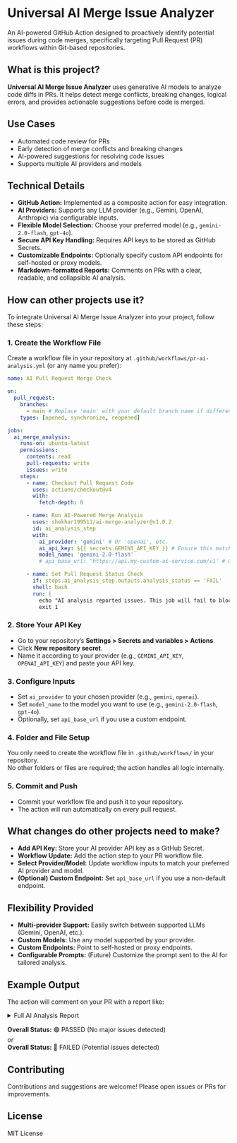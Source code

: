 # Universal AI Merge Issue Analyzer

An AI-powered GitHub Action designed to proactively identify potential issues during code merges, specifically targeting Pull Request (PR) workflows within Git-based repositories.

## What is this project?

**Universal AI Merge Issue Analyzer** uses generative AI models to analyze code diffs in PRs. It helps detect merge conflicts, breaking changes, logical errors, and provides actionable suggestions before code is merged.

## Use Cases

- Automated code review for PRs
- Early detection of merge conflicts and breaking changes
- AI-powered suggestions for resolving code issues
- Supports multiple AI providers and models

## Technical Details

- **GitHub Action:** Implemented as a composite action for easy integration.
- **AI Providers:** Supports any LLM provider (e.g., Gemini, OpenAI, Anthropic) via configurable inputs.
- **Flexible Model Selection:** Choose your preferred model (e.g., `gemini-2.0-flash`, `gpt-4o`).
- **Secure API Key Handling:** Requires API keys to be stored as GitHub Secrets.
- **Customizable Endpoints:** Optionally specify custom API endpoints for self-hosted or proxy models.
- **Markdown-formatted Reports:** Comments on PRs with a clear, readable, and collapsible AI analysis.

## How can other projects use it?

To integrate Universal AI Merge Issue Analyzer into your project, follow these steps:

### 1. Create the Workflow File

Create a workflow file in your repository at `.github/workflows/pr-ai-analysis.yml` (or any name you prefer):

```yaml
name: AI Pull Request Merge Check

on:
  pull_request:
    branches:
      - main # Replace 'main' with your default branch name if different
    types: [opened, synchronize, reopened]

jobs:
  ai_merge_analysis:
    runs-on: ubuntu-latest
    permissions:
      contents: read
      pull-requests: write
      issues: write
    steps:
      - name: Checkout Pull Request Code
        uses: actions/checkout@v4
        with:
          fetch-depth: 0

      - name: Run AI-Powered Merge Analysis
        uses: shekhar199511/ai-merge-analyzer@v1.0.2
        id: ai_analysis_step
        with:
          ai_provider: 'gemini' # Or 'openai', etc.
          ai_api_key: ${{ secrets.GEMINI_API_KEY }} # Ensure this matches your secret name!
          model_name: 'gemini-2.0-flash'
          # api_base_url: 'https://api.my-custom-ai-service.com/v1' # Optional

      - name: Set Pull Request Status Check
        if: steps.ai_analysis_step.outputs.analysis_status == 'FAIL'
        shell: bash
        run: |
          echo "AI analysis reported issues. This job will fail to block the merge."
          exit 1
```

### 2. Store Your API Key

- Go to your repository’s **Settings > Secrets and variables > Actions**.
- Click **New repository secret**.
- Name it according to your provider (e.g., `GEMINI_API_KEY`, `OPENAI_API_KEY`) and paste your API key.

### 3. Configure Inputs

- Set `ai_provider` to your chosen provider (e.g., `gemini`, `openai`).
- Set `model_name` to the model you want to use (e.g., `gemini-2.0-flash`, `gpt-4o`).
- Optionally, set `api_base_url` if you use a custom endpoint.

### 4. Folder and File Setup

You only need to create the workflow file in `.github/workflows/` in your repository.  
No other folders or files are required; the action handles all logic internally.

### 5. Commit and Push

- Commit your workflow file and push it to your repository.
- The action will run automatically on every pull request.

## What changes do other projects need to make?

- **Add API Key:** Store your AI provider API key as a GitHub Secret.
- **Workflow Update:** Add the action step to your PR workflow file.
- **Select Provider/Model:** Update workflow inputs to match your preferred AI provider and model.
- **(Optional) Custom Endpoint:** Set `api_base_url` if you use a non-default endpoint.

## Flexibility Provided

- **Multi-provider Support:** Easily switch between supported LLMs (Gemini, OpenAI, etc.).
- **Custom Models:** Use any model supported by your provider.
- **Custom Endpoints:** Point to self-hosted or proxy endpoints.
- **Configurable Prompts:** (Future) Customize the prompt sent to the AI for tailored analysis.

## Example Output

The action will comment on your PR with a report like:

<details>
<summary>Full AI Analysis Report</summary>

```
Problem: <Brief description of the detected issue>
Why: <Explanation of why this issue may cause problems>
Solution: <Suggested fix or improvement>
---
Problem: <Another detected issue>
Why: <Explanation>
Solution: <Suggestion>
---
```
</details>

**Overall Status:** 🟢 PASSED (No major issues detected)  
or  
**Overall Status:** 🔴 FAILED (Potential issues detected)

## Contributing

Contributions and suggestions are welcome! Please open issues or PRs for improvements.

## License

MIT License